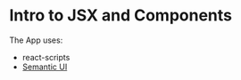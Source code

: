 # Intro to JSX and Components

The App uses:

- react-scripts
- [Semantic UI](https://semantic-ui.com/)